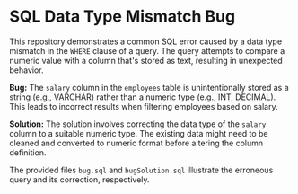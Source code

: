 # SQL Data Type Mismatch Bug

This repository demonstrates a common SQL error caused by a data type mismatch in the `WHERE` clause of a query.  The query attempts to compare a numeric value with a column that's stored as text, resulting in unexpected behavior.

**Bug:**
The `salary` column in the `employees` table is unintentionally stored as a string (e.g., VARCHAR) rather than a numeric type (e.g., INT, DECIMAL).  This leads to incorrect results when filtering employees based on salary.

**Solution:**
The solution involves correcting the data type of the `salary` column to a suitable numeric type.  The existing data might need to be cleaned and converted to numeric format before altering the column definition. 

The provided files `bug.sql` and `bugSolution.sql` illustrate the erroneous query and its correction, respectively.